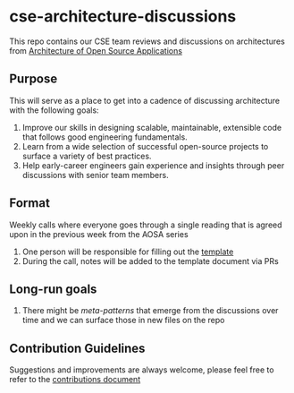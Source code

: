 # cse-architecture-discussions
This repo contains our CSE team reviews and discussions on architectures from [Architecture of Open Source Applications](http://aosabook.org/en/index.html)

## Purpose 

This will serve as a place to get into a cadence of discussing architecture with the following goals: 

1. Improve our skills in designing scalable, maintainable, extensible code that follows good engineering fundamentals. 
2. Learn from a wide selection of successful open-source projects to surface a variety of best practices.
3. Help early-career engineers gain experience and insights through peer discussions with senior team members. 

## Format 

Weekly calls where everyone goes through a single reading that is agreed upon in the previous week from the AOSA series 

1. One person will be responsible for filling out the [template](Template.md) 
2. During the call, notes will be added to the template document via PRs 

## Long-run goals

1. There might be *meta-patterns* that emerge from the discussions over time and we can surface those in new files on the repo


## Contribution Guidelines

Suggestions and improvements are always welcome, please feel free to refer to the [contributions document](Contributing.md)
